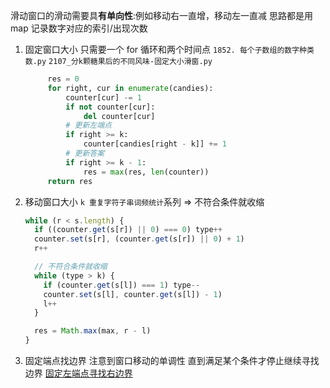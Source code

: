 滑动窗口的滑动需要具**有单向性**:例如移动右一直增，移动左一直减
思路都是用 map 记录数字对应的索引/出现次数

1. 固定窗口大小 只需要一个 for 循环和两个时间点
   `1852. 每个子数组的数字种类数.py`
   `2107_分k颗糖果后的不同风味-固定大小滑窗.py`

   ```Python
        res = 0
        for right, cur in enumerate(candies):
            counter[cur] -= 1
            if not counter[cur]:
                del counter[cur]
            # 更新左端点
            if right >= k:
                counter[candies[right - k]] += 1
            # 更新答案
            if right >= k - 1:
                res = max(res, len(counter))
        return res
   ```

2. 移动窗口大小
   `k 重复字符子串词频统计`系列 => 不符合条件就收缩

   ```js
   while (r < s.length) {
     if ((counter.get(s[r]) || 0) === 0) type++
     counter.set(s[r], (counter.get(s[r]) || 0) + 1)
     r++

     // 不符合条件就收缩
     while (type > k) {
       if (counter.get(s[l]) === 1) type--
       counter.set(s[l], counter.get(s[l]) - 1)
       l++
     }

     res = Math.max(max, r - l)
   }
   ```

3. 固定端点找边界
   注意到窗口移动的单调性 直到满足某个条件才停止继续寻找边界
   [固定左端点寻找右边界](%E5%9B%BA%E5%AE%9A%E7%AB%AF%E7%82%B9%E6%89%BE%E5%8F%A6%E4%B8%80%E4%B8%AA%E7%AB%AF%E7%82%B9%E8%BE%B9%E7%95%8C/E%20-%20At%20Least%20One.py)
